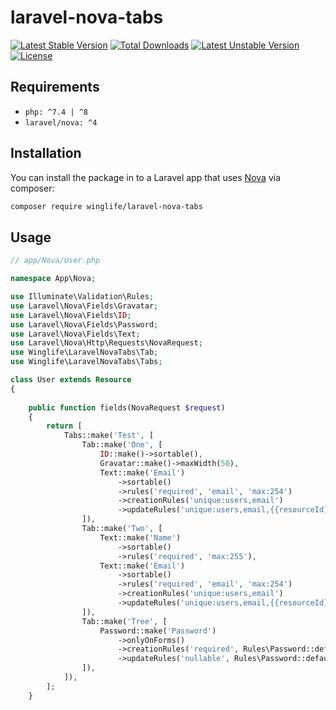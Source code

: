 # laravel-nova-tabs
[![Latest Stable Version](https://poser.pugx.org/winglife/laravel-nova-tabs/v/stable)](https://packagist.org/packages/winglife/laravel-nova-tabs)
[![Total Downloads](https://poser.pugx.org/winglife/laravel-nova-tabs/downloads)](https://packagist.org/packages/winglife/laravel-nova-tabs)
[![Latest Unstable Version](https://poser.pugx.org/winglife/laravel-nova-tabs/v/unstable)](https://packagist.org/packages/winglife/laravel-nova-tabs)
[![License](https://poser.pugx.org/winglife/laravel-nova-tabs/license)](https://packagist.org/packages/winglife/laravel-nova-tabs)


## Requirements

- `php: ^7.4 | ^8`
- `laravel/nova: ^4`

## Installation

You can install the package in to a Laravel app that uses [Nova](https://nova.laravel.com) via composer:

```bash
composer require winglife/laravel-nova-tabs
```

## Usage

```php
// app/Nova/User.php

namespace App\Nova;

use Illuminate\Validation\Rules;
use Laravel\Nova\Fields\Gravatar;
use Laravel\Nova\Fields\ID;
use Laravel\Nova\Fields\Password;
use Laravel\Nova\Fields\Text;
use Laravel\Nova\Http\Requests\NovaRequest;
use Winglife\LaravelNovaTabs\Tab;
use Winglife\LaravelNovaTabs\Tabs;

class User extends Resource
{
  
    public function fields(NovaRequest $request)
    {
        return [
            Tabs::make('Test', [
                Tab::make('One', [
                    ID::make()->sortable(),
                    Gravatar::make()->maxWidth(50),
                    Text::make('Email')
                        ->sortable()
                        ->rules('required', 'email', 'max:254')
                        ->creationRules('unique:users,email')
                        ->updateRules('unique:users,email,{{resourceId}}'),
                ]),
                Tab::make('Two', [
                    Text::make('Name')
                        ->sortable()
                        ->rules('required', 'max:255'),
                    Text::make('Email')
                        ->sortable()
                        ->rules('required', 'email', 'max:254')
                        ->creationRules('unique:users,email')
                        ->updateRules('unique:users,email,{{resourceId}}'),
                ]),
                Tab::make('Tree', [
                    Password::make('Password')
                        ->onlyOnForms()
                        ->creationRules('required', Rules\Password::defaults())
                        ->updateRules('nullable', Rules\Password::defaults()),
                ]),
            ]),
        ];
    }
```
